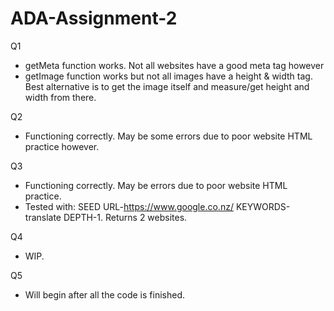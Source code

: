 # ADA-Assignment-2
Q1
- getMeta function works. Not all websites have a good meta tag however
- getImage function works but not all images have a height & width tag. Best alternative is to get the image itself and measure/get height 
  and width from there. 
  
Q2
- Functioning correctly. May be some errors due to poor website HTML practice however.

Q3
- Functioning correctly. May be errors due to poor website HTML practice.
- Tested with: SEED URL-https://www.google.co.nz/ KEYWORDS-translate DEPTH-1. Returns 2 websites.

Q4
- WIP.

Q5
- Will begin after all the code is finished.

